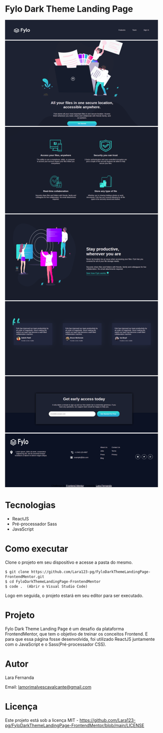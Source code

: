 # Fylo Dark Theme Landing Page

<div>
    <img src='src/assets/image1.png' />
    <img src='src/assets/image2.png' />
    <img src='src/assets/image3.png' />
    <img src='src/assets/image4.png' />
    <img src='src/assets/image5.png' />
    <img src='src/assets/image6.png' />
    <img src='src/assets/image7.png' />
</div>

# Tecnologias

<ul>
    <li>ReactJS</li>
    <li>Pré-processador Sass</li>
    <li>JavaScript</li>
</ul>

# Como executar

Clone o projeto em seu dispositivo e acesse a pasta do mesmo.

```
$ git clone https://github.com/Lara123-pg/FyloDarkThemeLandingPage-FrontendMentor.git
$ cd FyloDarkThemeLandingPage-FrontendMentor
$ code .  (Abrir o Visual Studio Code)
```

Logo em seguida, o projeto estará em seu editor para ser executado.

# Projeto

Fylo Dark Theme Landing Page é um desafio da plataforma FrontendMentor, que tem o objetivo de treinar os conceitos Frontend. E para que essa página fosse desenvolvida, foi utilizado ReactJS juntamente com o JavaScript e o Sass(Pré-processador CSS).

# Autor

Lara Fernanda

Email: lamorimalvescavalcante@gmail.com

# Licença

Este projeto está sob a licença MIT - https://github.com/Lara123-pg/FyloDarkThemeLandingPage-FrontendMentor/blob/main/LICENSE
